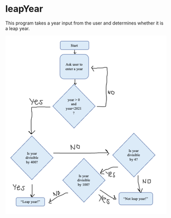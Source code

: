 # leapYear
This program takes a year input from the user and determines whether it is a leap year.


![leapYear program design - with error handling](./flowchart.png)
